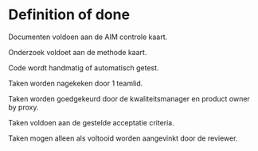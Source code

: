 # Definition of done

Documenten voldoen aan de AIM controle kaart.

Onderzoek voldoet aan de methode kaart.

Code wordt handmatig of automatisch getest.

Taken worden nagekeken door 1 teamlid.

Taken worden goedgekeurd door de kwaliteitsmanager en product owner by proxy.

Taken voldoen aan de gestelde acceptatie criteria.

Taken mogen alleen als voltooid worden aangevinkt door de reviewer.


















